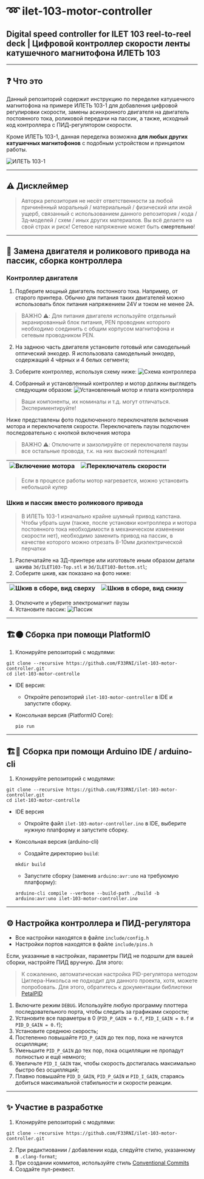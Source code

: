 # ➿ ilet-103-motor-controller

## Digital speed controller for ILET 103 reel-to-reel deck | Цифровой контроллер скорости ленты катушечного магнитофона ИЛЕТЬ 103

----------

## ❓ Что это

Данный репозиторий содержит инструкцию по переделке катушечного магнитофона на примере ИЛЕТЬ 103-1 для добавления цифровой регулировки скорости, замены асинхронного двигателя на двигатель постоянного тока, роликовой передачи на пассик, а также, исходный код контроллера с ПИД-регулятором скорости.

Кроме ИЛЕТЬ 103-1, данная переделка возможна **для любых других катушечных магнитофонов** с подобным устройством и принципом работы.

![ИЛЕТЬ 103-1](assets/main.jpg)

----------

## ⚠️ Дисклеймер

> Авторка репозитория не несёт ответственности за любой причинённый моральный / материальный / физический или иной ущерб, связанный с использованием данного репозитория / кода / 3д-моделей / схем / иных других материалов. Вы всё делаете на свой страх и риск!
> Сетевое напряжение может быть **смертельно**!

----------

## 🔧 Замена двигателя и роликового привода на пассик, сборка контроллера

### Контроллер двигателя

1. Подберите мощный двигатель постонного тока. Например, от старого принтера. Обычно для питания таких двигателей можно использовать блок питания напряжением 24V и током не менее 2А.

> ВАЖНО ⚠️: Для питания двигателя используйте отдельный экранированный блок питания, PEN проводник которого необходимо соединить с общим корпусом магнитофона и сетевым проводником PEN.

2. На заднюю часть двигателя установите готовый или самодельный оптический энкодер. Я использовала самодельный энкодер, содержащий 4 чёрных и 4 белых сегмента;
3. Соберите контроллер, используя схему ниже:
  ![Схема контроллера](assets/ilet-103-motor-controller.kicad_sch.jpg)

4. Собранный и установленный контроллер и мотор должны выглядеть следующим образом:
  ![Установленный мотор и плата контроллера](assets/motor.jpg)

> Ваши компоненты, их номиналы и т.д. могут отличаться. Экспериментируйте!

Ниже представлены фото подключенного переключателя включения мотора и переключателя скорости. Переключатель паузы подключен последовательно с кнопкой включения мотора

> ВАЖНО ⚠️: Отключите и заизолируйте от переключателя паузы все остальные провода, т.к. на них высокий потенциал!

| ![Включение мотора](assets/enable_switch.jpg) | ![Переключатель скорости](assets/rotary_switch_back.jpg) |
|-----------------------------------------------|----------------------------------------------------------|

> Если в процессе работы мотор нагревается, можно установить небольшой кулер

### Шкив и пассик вместо роликового привода

> В ИЛЕТЬ 103-1 изначально крайне шумный привод капстана. Чтобы убрать шум (также, после установки контроллера и мотора постоянного тока необходимости в механическом изменении скорости нет), необходимо заменить привод на пассик, в качестве которого можно отрезать 8-10мм диэлектрической перчатки

1. Распечатайте на 3Д-принтере или изготовьте иным образом детали шкива `3d/ILET103-Top.stl` и `3d/ILET103-Bottom.stl`;
2. Соберите шкив, как показано на фото ниже:

| ![Шкив в сборе, вид сверху](assets/pulley_top.jpg) | ![Шкив в сборе, вид снизу](assets/pulley_bottom.jpg) |
|----------------------------------------------------|------------------------------------------------------|

3. Отключите и уберите электромагнит паузы
4. Установите пассик:
![Пассик](assets/pulley_installed.jpg)

----------

## 🏗️🟠 Сборка при помощи PlatformIO

1. Клонируйте репозиторий с модулями:

  ```shell
  git clone --recursive https://github.com/F33RNI/ilet-103-motor-controller.git
  cd ilet-103-motor-controlle
  ```

- IDE версия:
  - Откройте репозиторий `ilet-103-motor-controller` в IDE и запустите сборку.

- Консольная версия (PlatformIO Core):

  ```shell
  pio run
  ```

----------

## 🏗️🔵 Сборка при помощи Arduino IDE / arduino-cli

1. Клонируйте репозиторий с модулями:

  ```shell
  git clone --recursive https://github.com/F33RNI/ilet-103-motor-controller.git
  cd ilet-103-motor-controlle
  ```

- IDE версия
  - Откройте файл `ilet-103-motor-controller.ino` в IDE, выберите нужную платформу и запустите сборку.

- Консольная версия (arduino-cli)

  - Создайте директорию `build`:

  ```shell
  mkdir build
  ```

  - Запустите сборку (заменив `arduino:avr:uno` на требуюмую платформу):

  ```shell
  arduino-cli compile --verbose --build-path ./build -b arduino:avr:uno ilet-103-motor-controller.ino
  ```

----------

## ⚙️ Настройка контроллера и ПИД-регулятора

- Все настройки находятся в файле `include/config.h`
- Настройки портов находятся в файле `include/pins.h`

Если, указанные в настройках, параметры ПИД не подошли для вашей сборки, настройте ПИД вручную. Для этого:

> К сожалению, автоматическая настройка PID-регулятора методом Циглера-Никольса не подходит для данного проекта, хотя,
> можете попробовать. Для этого, обратитесь к документации библиотеки [PetalPID](https://github.com/F33RNI/PetalPID)

1. Включите режим `DEBUG`. Используйте любую программу плоттера последовательного порта, чтобы следить за графиками скорости;
2. Установите все параметры в 0 (`PID_P_GAIN = 0.f`, `PID_I_GAIN = 0.f` и `PID_D_GAIN = 0.f`);
3. Установите среднюю скорость;
4. Постепенно повышайте `PID_P_GAIN` до тех пор, пока не начнутся осцилляции;
5. Уменьшите `PID_P_GAIN` до тех пор, пока осцилляции не пропадут полностью и ещё немного;
6. Увеличьте `PID_I_GAIN` так, чтобы скорость достигалась максимально быстро без осцилляций;
7. Плавно повышайте `PID_D_GAIN`, `PID_P_GAIN` и `PID_I_GAIN`, стараясь добиться максимальной стабильности и скорости реакции.

----------

## ✨ Участие в разработке

1. Клонируйте репозиторий с модулями:

  ```shell
  git clone --recursive https://github.com/F33RNI/ilet-103-motor-controller.git
  ```

2. При редактиовании / добавлении кода, следуйте стилю, указанному в `.clang-format`;
3. При создании коммитов, используйте стиль [Conventional Commits](https://www.conventionalcommits.org/en/v1.0.0/#specification>)
4. Создайте пул-реквест.
